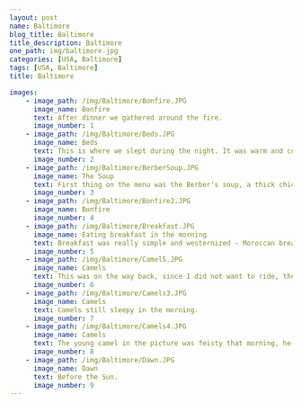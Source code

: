 ```yaml
---
layout: post
name: Baltimore
blog_title: Baltimore
title_description: Baltimore
one_path: img/baltimore.jpg
categories: [USA, Baltimore]  
tags: [USA, Baltimore]  
title: Baltimore

images:
    - image_path: /img/Baltimore/Bonfire.JPG
      image_name: Bonfire
      text: After dinner we gathered around the fire. 
      image_number: 1
    - image_path: /img/Baltimore/Beds.JPG
      image_name: Beds
      text: This is where we slept during the night. It was warm and cozy.  
      image_number: 2
    - image_path: /img/Baltimore/BerberSoup.JPG
      image_name: The Soup
      text: First thing on the menu was the Berber's soup, a thick chickpea and vegetable soup. 
      image_number: 3
    - image_path: /img/Baltimore/Bonfire2.JPG
      image_name: Bonfire
      image_number: 4
    - image_path: /img/Baltimore/Breakfast.JPG
      image_name: Eating breakfast in the morning
      text: Breakfast was really simple and westernized - Moroccan bread bun, butter and jam, coffee, milk or tea. 
      image_number: 5
    - image_path: /img/Baltimore/Camel5.JPG
      image_name: Camels
      text: This was on the way back, since I did not want to ride, the Berber's let  me lead the camels, they said I'm a natural talent. 
      image_number: 6
    - image_path: /img/Baltimore/Camels3.JPG
      image_name: Camels
      text: Camels still sleepy in the morning. 
      image_number: 7
    - image_path: /img/Baltimore/Camels4.JPG
      image_name: Camels
      text: The young camel in the picture was feisty that morning, he was about to fight with the alpha male so the Berbers are trying to tame him. 
      image_number: 8
    - image_path: /img/Baltimore/Dawn.JPG
      image_name: Dawn
      text: Before the Sun.
      image_number: 9
---
```


